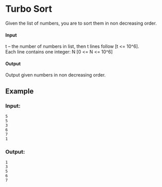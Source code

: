 # Turbo Sort
Given the list of numbers, you are to sort them in non decreasing order.
#### Input
t – the number of numbers in list, then t lines follow [t <= 10^6].
<br>Each line contains one integer: N [0 <= N <= 10^6]

#### Output
Output given numbers in non decreasing order.
## Example
### Input:
```
5
5
3
6
7
1
```
### Output:
```
1
3
5
6
7
```
